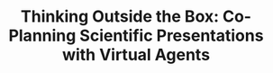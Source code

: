 ---
name: "Thinking Outside The Box Co Planning Scientific"
title: "Thinking Outside the Box: Co-Planning Scientific Presentations with Virtual Agents"
project: null
event: "Intelligent Virtual Agents (IVA)"
authors:
- name: "Trinh, H.."
- name: "Bickmore, T.."
- name: "Edge, D.."
- name: "Ring, L.."
year: 2016
resources:
- name: "IVA16 acetalk"
  src: "IVA16.acetalk.pdf"
external_url: null
draft: false
---